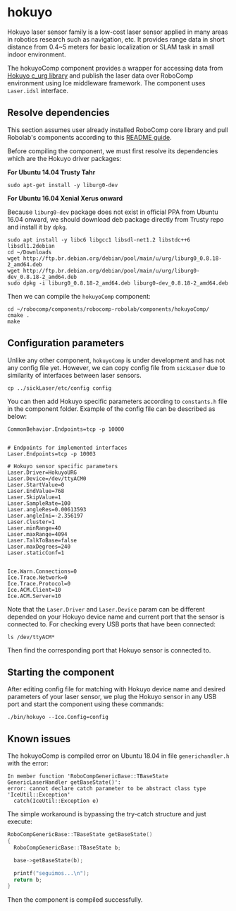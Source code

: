 
# hokuyo

Hokuyo laser sensor family is a low-cost laser sensor applied in many areas in robotics research such as navigation, etc. It provides range data in short distance from 0.4~5 meters for basic localization or SLAM task in small indoor environment.

The hokuyoComp component provides a wrapper for accessing data from [Hokuyo c_urg library](https://debian.pkgs.org/8/debian-main-amd64/liburg0-dev_0.8.18-2_amd64.deb.html) and publish the laser data over RoboComp environment using Ice middleware framework. The component uses `Laser.idsl` interface.

## Resolve dependencies
This section assumes user already installed RoboComp core library and pull Robolab's components according to this [README guide](https://github.com/robocomp/robocomp).

Before compiling the component, we must first resolve its dependencies which are the Hokuyo driver packages:

**For Ubuntu 14.04 Trusty Tahr**

```
sudo apt-get install -y liburg0-dev
```

**For Ubuntu 16.04 Xenial Xerus onward**

Because `liburg0-dev` package does not exist in official PPA from Ubuntu 16.04 onward, we should download deb package directly from Trusty repo and install it by `dpkg`.

```
sudo apt install -y libc6 libgcc1 libsdl-net1.2 libstdc++6 libsdl1.2debian
cd ~/Downloads
wget http://ftp.br.debian.org/debian/pool/main/u/urg/liburg0_0.8.18-2_amd64.deb
wget http://ftp.br.debian.org/debian/pool/main/u/urg/liburg0-dev_0.8.18-2_amd64.deb
sudo dpkg -i liburg0_0.8.18-2_amd64.deb liburg0-dev_0.8.18-2_amd64.deb
```

Then we can compile the `hokuyoComp` component:
```
cd ~/robocomp/components/robocomp-robolab/components/hokuyoComp/
cmake .
make
```

## Configuration parameters
Unlike any other component, `hokuyoComp` is under development and has not any config file yet. However, we can copy config file from `sickLaser` due to similarity of interfaces between laser sensors.

```
cp ../sickLaser/etc/config config
```

You can then add Hokuyo specific parameters according to `constants.h` file in the component folder. Example of the config file can be described as below:

```
CommonBehavior.Endpoints=tcp -p 10000


# Endpoints for implemented interfaces
Laser.Endpoints=tcp -p 10003

# Hokuyo sensor specific parameters
Laser.Driver=HokuyoURG
Laser.Device=/dev/ttyACM0
Laser.StartValue=0
Laser.EndValue=768
Laser.SkipValue=1
Laser.SampleRate=100
Laser.angleRes=0.00613593
Laser.angleIni=-2.356197
Laser.Cluster=1
Laser.minRange=40
Laser.maxRange=4094
Laser.TalkToBase=false
Laser.maxDegrees=240
Laser.staticConf=1


Ice.Warn.Connections=0
Ice.Trace.Network=0
Ice.Trace.Protocol=0
Ice.ACM.Client=10
Ice.ACM.Server=10
```

Note that the `Laser.Driver` and `Laser.Device` param can be different depended on your Hokuyo device name and current port that the sensor is connected to. For checking every USB ports that have been connected:
```
ls /dev/ttyACM*
```
Then find the corresponding port that Hokuyo sensor is connected to.

## Starting the component
After editing config file for matching with Hokuyo device name and desired parameters of your laser sensor, we plug the Hokuyo sensor in any USB port and start the component using these commands:

```
./bin/hokuyo --Ice.Config=config
```

## Known issues

The hokuyoComp is compiled error on Ubuntu 18.04 in file `generichandler.h` with the error:
```
In member function 'RoboCompGenericBase::TBaseState GenericLaserHandler getBaseState()':
error: cannot declare catch parameter to be abstract class type 'IceUtil::Exception'
  catch(IceUtil::Exception e)
```   
The simple workaround is bypassing the try-catch structure and just execute:

```c++
RoboCompGenericBase::TBaseState getBaseState()
{
  RoboCompGenericBase::TBaseState b;

  base->getBaseState(b);

  printf("seguimos...\n");
  return b;
}
```

Then the component is compiled successfully.
